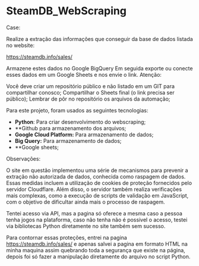 # SteamDB_WebScraping

Case:

Realize a extração das informações que conseguir da base de dados listada no website:

https://steamdb.info/sales/

Armazene estes dados no Google BigQuery
Em seguida exporte ou conecte esses dados em um Google Sheets e nos envie o link.
Atenção:

Você deve criar um repositório público e não listado em um GIT para compartilhar conosco;
Compartilhar o Sheets final (o link precisa ser público);
Lembrar de pôr no repositório os arquivos da automação;





Para este projeto, foram usados as seguintes tecnologias: 

- **Python**: Para criar desenvolvimento do webscraping;
- **Github para armazenamento dos arquivos;
- **Google Cloud Platform:** Para armazenamento de dados;
- **Big Query:** Para armazenamento de dados;
- **Google sheets;





Observações:

O site em questão implementou uma série de mecanismos para prevenir a extração não autorizada de dados, conhecida como raspagem de dados. Essas medidas incluem a utilização de cookies de proteção fornecidos pelo servidor Cloudflare. Além disso, o servidor também realiza verificações mais complexas, como a execução de scripts de validação em JavaScript, com o objetivo de dificultar ainda mais o processo de raspagem.

Tentei acesso via API, mas a pagina só oferece a mesma caso a pessoa tenha jogos na plataforma, caso não tenha não é possivel o acesso, testei via bibliotecas Python diretamente no site também sem sucesso.

Para contornar essas proteções, entrei na pagina https://steamdb.info/sales/ e apenas salvei a pagina em formato HTML na minha maquina assim quebrando toda a segurança que existe na página, depois foi só fazer a manipulação diretamente do arquivo no script Python.